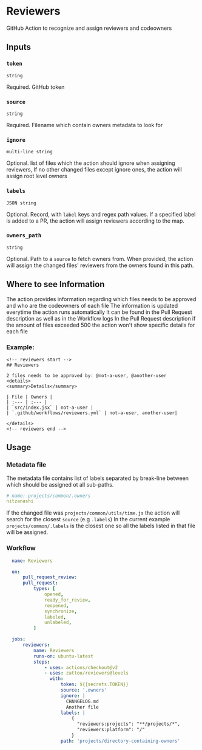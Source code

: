 # Reviewers

GitHub Action to recognize and assign reviewers and codeowners

## Inputs

### `token`

`string`

Required. GitHub token

### `source`

`string`

Required. Filename which contain owners metadata to look for

### `ignore`

`multi-line string`

Optional. list of files which the action should ignore when assigning reviewers, If no other changed files except ignore ones, the action will assign root level owners

### `labels`

`JSON string`

Optional. Record, with `label` keys and regex path values. If a specified label is added to a PR, the action will assign reviewers according to the map.

### `owners_path`

`string`

Optional. Path to a `source` to fetch owners from. When provided, the action will assign the changed files' reviewers from the owners found in this path.

## Where to see Information

The action provides information regarding which files needs to be approved and who are the codeowners of each file
The information is updated everytime the action runs automatically
It can be found in the Pull Request description as well as in the Workflow logs
In the Pull Request description if the amount of files exceeded 500 the action won't show specific details for each file

### Example:

```
<!-- reviewers start -->
## Reviewers

2 files needs to be approved by: @not-a-user, @another-user
<details>
<summary>Details</summary>

| File | Owners |
| :--- | :--- |
| `src/index.jsx` | not-a-user |
| `.github/workflows/reviewers.yml` | not-a-user, another-user|

</details>
<!-- reviewers end -->
```

## Usage

### Metadata file
The metadata file contains list of labels separated by break-line between which should be assigned ot all sub-paths.
```yml
# name: projects/common/.owners
nitzanashi
```

If the changed file was `projects/common/utils/time.js` the action will search for the closest `source` (e.g `.labels`)
In the current example `projects/common/.labels` is the closest one so all the labels listed in that file will be assigned.

### Workflow

````yaml
  name: Reviewers

  on:
      pull_request_review:
      pull_request:
          types: [
              opened,
              ready_for_review,
              reopened,
              synchronize,
              labeled,
              unlabeled,
          ]

  jobs:
      reviewers:
          name: Reviewers
          runs-on: ubuntu-latest
          steps:
              - uses: actions/checkout@v2
              - uses: zattoo/reviewers@levels
                with:
                    token: ${{secrets.TOKEN}}
                    source: '.owners'
                    ignore: |
                      CHANGELOG.md
                      Another file
                    labels: |
                        {
                          "reviewers:projects": "**/projects/*",
                          "reviewers:platform": "/"
                        }
                    path: 'projects/directory-containing-owners'
````

